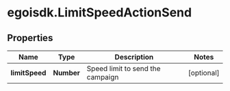 # egoisdk.LimitSpeedActionSend

## Properties

Name | Type | Description | Notes
------------ | ------------- | ------------- | -------------
**limitSpeed** | **Number** | Speed limit to send the campaign | [optional] 


